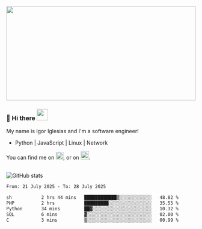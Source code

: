 <img src="https://c.tenor.com/KjVxfRrrncUAAAAd/matrix.gif" width="100%" height="250px">

### 🔭 Hi there <img src="https://raw.githubusercontent.com/MartinHeinz/MartinHeinz/master/wave.gif" width="30px">


My name is Igor Iglesias and I'm a software engineer!
<br>

<ul>
  <li>Python | JavaScript | Linux | Network </li>
</ul>
You can find me on <a href="https://twitter.com/IgorIglesias5"><img src="https://i.imgur.com/JLLlB5S.png" width="20px"></a>, or on <a href="https://www.linkedin.com/in/igor-iglesias-62478428/"><img src="https://i.imgur.com/PXyIkWx.png" width="22px"></a>.

<br>
<br>

![GitHub stats](https://github-readme-stats.vercel.app/api?username=igoiglesias&show_icons=true&count_private=true&theme=chartreuse-dark&hide_title=true)

<!--START_SECTION:waka-->

```txt
From: 21 July 2025 - To: 28 July 2025

sh           2 hrs 44 mins   ████████████▒░░░░░░░░░░░░   48.82 %
PHP          2 hrs           █████████░░░░░░░░░░░░░░░░   35.55 %
Python       34 mins         ██▓░░░░░░░░░░░░░░░░░░░░░░   10.32 %
SQL          6 mins          ▓░░░░░░░░░░░░░░░░░░░░░░░░   02.00 %
C            3 mins          ▒░░░░░░░░░░░░░░░░░░░░░░░░   00.99 %
```

<!--END_SECTION:waka-->
